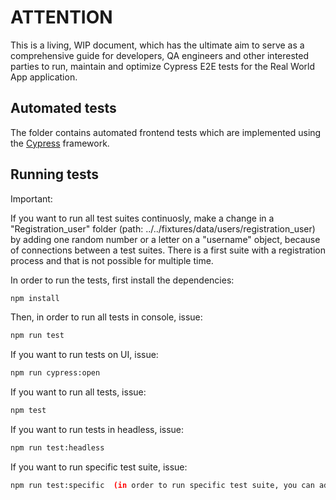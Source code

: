 # ATTENTION

This is a living, WIP document, which has the ultimate aim to serve as a comprehensive guide for developers, QA engineers and other interested parties
to run, maintain and optimize Cypress E2E tests for the Real World App application.

## Automated tests

The folder contains automated frontend tests which are implemented using the [Cypress] framework.


## Running tests

Important:

If you want to run all test suites continuosly, make a change in a "Registration_user" folder (path: ../../fixtures/data/users/registration_user) by adding one random number or a letter on a "username" object, because of connections between a test suites. There is a first suite with a registration process and that is not possible for multiple time.

In order to run the tests, first install the dependencies: 

```bash
npm install
```

Then, in order to run all tests in console, issue:

```bash
npm run test
```

If you want to run tests on UI, issue:

```bash
npm run cypress:open
```

If you want to run all tests, issue:

```bash
npm test
```

If you want to run tests in headless, issue:

```bash
npm run test:headless
```

If you want to run specific test suite, issue:

```bash
npm run test:specific  (in order to run specific test suite, you can add path to file in a test script in a package.json)
```



[Cypress]:                              https://www.cypress.io/